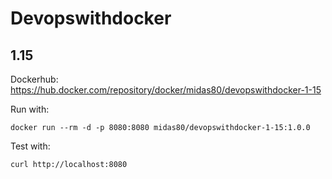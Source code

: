 # Devopswithdocker
## 1.15
Dockerhub:
https://hub.docker.com/repository/docker/midas80/devopswithdocker-1-15



Run with:
```
docker run --rm -d -p 8080:8080 midas80/devopswithdocker-1-15:1.0.0
```

Test with:
```
curl http://localhost:8080
```
